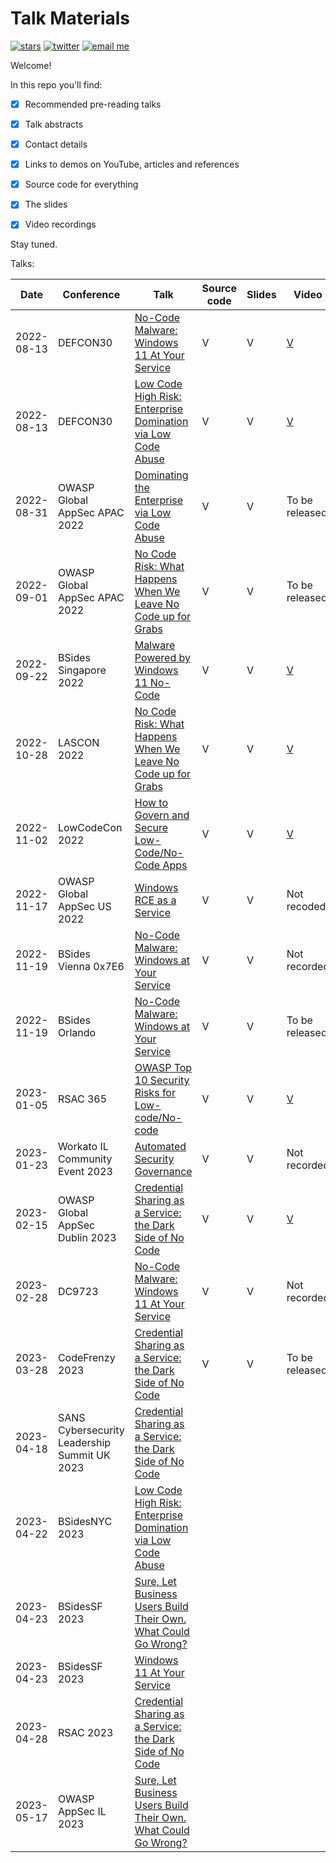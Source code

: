 # Talk Materials

[![stars](https://img.shields.io/github/stars/mbrg?icon=github&style=social)](https://github.com/mbrg)
[![twitter](https://img.shields.io/twitter/follow/mbrg0?icon=twitter&style=social&label=Follow)](https://twitter.com/intent/follow?screen_name=mbrg0)
[![email me](https://img.shields.io/badge/michael.bargury-owasp.org-red?logo=Gmail)](mailto:michael.bargury@owasp.org)

Welcome!

In this repo you'll find:

- [x] Recommended pre-reading talks

- [x] Talk abstracts

- [x] Contact details

- [x] Links to demos on YouTube, articles and references

- [x] Source code for everything

- [x] The slides

- [x] Video recordings

Stay tuned.

Talks:

| Date | Conference | Talk | Source code | Slides | Video |
| - | - | - | - | - | - |
| 2022-08-13 | DEFCON30 | [No-Code Malware: Windows 11 At Your Service](2022-08-13_DEFCON_30/No_Code_Malware) | V | V | [V](https://www.youtube.com/watch?v=e8PEIOa6W9M) |
| 2022-08-13 | DEFCON30 | [Low Code High Risk: Enterprise Domination via Low Code Abuse](2022-08-13_DEFCON_30/Low_Code_High_Risk) | V | V | [V](https://www.youtube.com/watch?v=D3A62Rzozq4) |
| 2022-08-31 | OWASP Global AppSec APAC 2022 | [Dominating the Enterprise via Low Code Abuse](2022-08-31_OWASP_Global_AppSec_APAC/Low_Code_Abuse) | V | V | To be released |
| 2022-09-01 | OWASP Global AppSec APAC 2022 | [No Code Risk: What Happens When We Leave No Code up for Grabs](2022-08-31_OWASP_Global_AppSec_APAC/Low_Code_Abuse) | V | V | To be released |
| 2022-09-22 | BSides Singapore 2022 | [Malware Powered by Windows 11 No-Code](2022-09-22_BSides_Singapore/Malware_Powered_by_Windows_11_No_Code) | V | V | [V](https://www.youtube.com/watch?v=Y3fKAgQlHvE) |
| 2022-10-28 | LASCON 2022 | [No Code Risk: What Happens When We Leave No Code up for Grabs](2022-10-28_OWASP_LASCON/No_Code_Risk_What_Happens_When_We_Leave_No_Code_Up_for_Grabs) | V | V | [V](https://www.youtube.com/watch?v=Skr4Yj3s8ms) |
| 2022-11-02 | LowCodeCon 2022 | [How to Govern and Secure Low-Code/No-Code Apps](2022-11-02_LowCodeCon/How_to_Govern_and_Secure_Low_Code_No_Code_Apps) | V | V | [V](https://www.youtube.com/watch?v=lgPzDD2TaCE) |
| 2022-11-17 | OWASP Global AppSec US 2022 | [Windows RCE as a Service](2022-11-17_OWASP_Global_AppSec_US/Windows_RCE_as_a_Service) | V | V | Not recoded |
| 2022-11-19 | BSides Vienna 0x7E6 | [No-Code Malware: Windows at Your Service](2022-11-19_BSides_Vienna_0x7E6/No_Code_Malware_Windows_at_Your_Service) | V | V | Not recorded |
| 2022-11-19 | BSides Orlando | [No-Code Malware: Windows at Your Service](2022-11-19_BSides_Orlando/No_Code_Malware_Windows_at_Your_Service) | V | V | To be released |
| 2023-01-05 | RSAC 365 | [OWASP Top 10 Security Risks for Low-code/No-code](2023-01-05_RSAC_365/OWASP_TOP_10_LOWCODE_NOCODE) | V | V | [V](https://www.rsaconference.com/library/webcast/130-owasp-top-10-security-risks) |
| 2023-01-23 | Workato IL Community Event 2023 | [Automated Security Governance](2023-01-23_Workato_IL_Community/Automated_Security_Governance) | V | V | Not recorded |
| 2023-02-15 | OWASP Global AppSec Dublin 2023 | [Credential Sharing as a Service: the Dark Side of No Code](2023-02-15_OWASP_Global_AppSec_Dublin/Credential_Sharing_as_a_Service) | V | V | [V](https://youtu.be/AD0R4qyrh3g) |
| 2023-02-28 | DC9723 | [No-Code Malware: Windows 11 At Your Service](2023-02-28_DC9723/No_Code_Malware_Windows_at_Your_Service) | V | V | Not recorded |
| 2023-03-28 | CodeFrenzy 2023 | [Credential Sharing as a Service: the Dark Side of No Code](2023-03-28_CodeFrenzy/Credential_Sharing_as_a_Service) | V | V | To be released |
| 2023-04-18 | SANS Cybersecurity Leadership Summit UK 2023 | [Credential Sharing as a Service: the Dark Side of No Code](https://www.sans.org/cyber-security-training-events/cybersecurity-leadership-uk-summit-2023/) | | | |
| 2023-04-22 | BSidesNYC 2023 | [Low Code High Risk: Enterprise Domination via Low Code Abuse](https://bsidesnyc.org/schedule/#session-11) | | | |
| 2023-04-23 | BSidesSF 2023 | [Sure, Let Business Users Build Their Own. What Could Go Wrong?](https://sched.co/1Hztn) | | | |
| 2023-04-23 | BSidesSF 2023 | [Windows 11 At Your Service](https://sched.co/1HzuZ) | | | |
| 2023-04-28 | RSAC 2023 | [Credential Sharing as a Service: the Dark Side of No Code](https://www.rsaconference.com/usa/agenda/session/Credential%20Sharing%20as%20a%20Service%20The%20Dark%20Side%20of%20No%20Code) | | | |
| 2023-05-17 | OWASP AppSec IL 2023 | [Sure, Let Business Users Build Their Own. What Could Go Wrong?](https://owaspappsecil2023.sched.com/event/1LLBj/sure-let-business-users-build-their-own-what-could-go-wrong) | | | |
